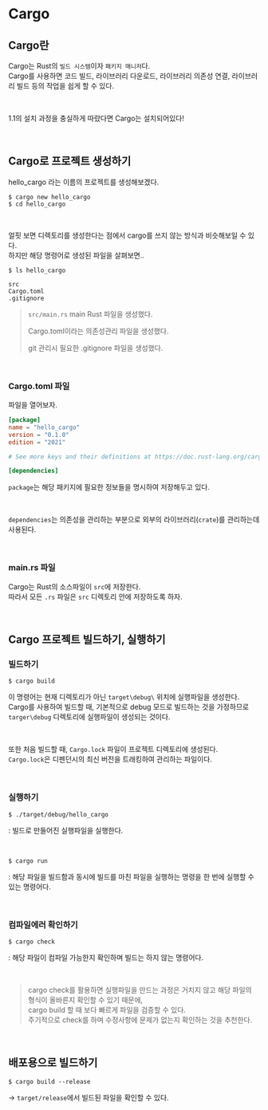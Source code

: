 # Cargo
## Cargo란
Cargo는 Rust의 `빌드 시스템`이자 `패키지 매니저`다.  
Cargo를 사용하면 코드 빌드, 라이브러리 다운로드, 라이브러리 의존성 연결, 라이브러리 빌드 등의 작업을 쉽게 할 수 있다.  

<br/>

1.1의 설치 과정을 충실하게 따랐다면 Cargo는 설치되어있다!

<br/>

## Cargo로 프로젝트 생성하기

hello_cargo 라는 이름의 프로젝트를 생성해보겠다.

```
$ cargo new hello_cargo
$ cd hello_cargo
```

<br/>

얼핏 보면 디렉토리를 생성한다는 점에서 cargo를 쓰지 않는 방식과 비슷해보일 수 있다.  
하지만 해당 명령어로 생성된 파일을 살펴보면..

```
$ ls hello_cargo

src
Cargo.toml
.gitignore
```

> `src/main.rs` main Rust 파일을 생성했다.
>
> Cargo.toml이라는 의존성관리 파일을 생성했다.
>
> git 관리시 필요한 .gitignore 파일을 생성했다.

<br/>

### Cargo.toml 파일
파일을 열어보자.

```toml
[package]
name = "hello_cargo"
version = "0.1.0"
edition = "2021"

# See more keys and their definitions at https://doc.rust-lang.org/cargo/reference/manifest.html

[dependencies]
```

`package`는 해당 패키지에 필요한 정보들을 명시하여 저장해두고 있다.

<br/>

`dependencies`는 의존성을 관리하는 부분으로 외부의 라이브러리(`crate`)를 관리하는데 사용된다.

<br/>

### main.rs 파일
Cargo는 Rust의 소스파일이 `src`에 저장한다.  
따라서 모든 `.rs` 파일은 `src` 디렉토리 안에 저장하도록 하자.

<br/>

## Cargo 프로젝트 빌드하기, 실행하기
### 빌드하기

```
$ cargo build
```

이 명령어는 현재 디렉토리가 아닌 `target\debug\` 위치에 실행파일을 생성한다.  
Cargo를 사용하여 빌드할 때, 기본적으로 debug 모드로 빌드하는 것을 가정하므로 `targer\debug` 디렉토리에 실행파일이 생성되는 것이다.  

<br/>

또한 처음 빌드할 때, `Cargo.lock` 파일이 프로젝트 디렉토리에 생성된다.  
`Cargo.lock`은 디펜던시의 최신 버전을 트래킹하여 관리하는 파일이다.  

<br/>

### 실행하기

```
$ ./target/debug/hello_cargo
```
: 빌드로 만들어진 실행파일을 실행한다.

<br/>

```
$ cargo run
```

: 해당 파일을 빌드함과 동시에 빌드를 마친 파일을 실행하는 명령을 한 번에 실행할 수 있는 명령어다.

<br/>

### 컴파일에러 확인하기

```
$ cargo check
```
: 해당 파일이 컴파일 가능한지 확인하며 빌드는 하지 않는 명령어다.


<br/>

> cargo check를 활용하면 실행파일을 만드는 과정은 거치지 않고 해당 파일의 형식이 올바른지 확인할 수 있기 때문에,  
> cargo build 할 때 보다 빠르게 파일을 검증할 수 있다.  
> 주기적으로 check를 하며 수정사항에 문제가 없는지 확인하는 것을 추천한다.

<br/>

## 배포용으로 빌드하기

```
$ cargo build --release
```
→ `target/release`에서 빌드된 파일을 확인할 수 있다.

<br/>
